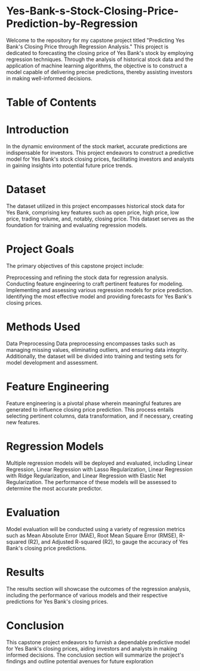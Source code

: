 # Yes-Bank-s-Stock-Closing-Price-Prediction-by-Regression

Welcome to the repository for my capstone project titled "Predicting Yes Bank's Closing Price through Regression Analysis." This project is dedicated to forecasting the closing price of Yes Bank's stock by employing regression techniques. Through the analysis of historical stock data and the application of machine learning algorithms, the objective is to construct a model capable of delivering precise predictions, thereby assisting investors in making well-informed decisions.

# Table of Contents

# Introduction
In the dynamic environment of the stock market, accurate predictions are indispensable for investors. This project endeavors to construct a predictive model for Yes Bank's stock closing prices, facilitating investors and analysts in gaining insights into potential future price trends.

# Dataset
The dataset utilized in this project encompasses historical stock data for Yes Bank, comprising key features such as open price, high price, low price, trading volume, and, notably, closing price. This dataset serves as the foundation for training and evaluating regression models.

# Project Goals
The primary objectives of this capstone project include:

Preprocessing and refining the stock data for regression analysis.
Conducting feature engineering to craft pertinent features for modeling.
Implementing and assessing various regression models for price prediction.
Identifying the most effective model and providing forecasts for Yes Bank's closing prices.

# Methods Used

Data Preprocessing
Data preprocessing encompasses tasks such as managing missing values, eliminating outliers, and ensuring data integrity. Additionally, the dataset will be divided into training and testing sets for model development and assessment.

# Feature Engineering
Feature engineering is a pivotal phase wherein meaningful features are generated to influence closing price prediction. This process entails selecting pertinent columns, data transformation, and if necessary, creating new features.

# Regression Models
Multiple regression models will be deployed and evaluated, including Linear Regression, Linear Regression with Lasso Regularization, Linear Regression with Ridge Regularization, and Linear Regression with Elastic Net Regularization. The performance of these models will be assessed to determine the most accurate predictor.

# Evaluation
Model evaluation will be conducted using a variety of regression metrics such as Mean Absolute Error (MAE), Root Mean Square Error (RMSE), R-squared (R2), and Adjusted R-squared (R2), to gauge the accuracy of Yes Bank's closing price predictions.

# Results
The results section will showcase the outcomes of the regression analysis, including the performance of various models and their respective predictions for Yes Bank's closing prices.

# Conclusion
This capstone project endeavors to furnish a dependable predictive model for Yes Bank's closing prices, aiding investors and analysts in making informed decisions. The conclusion section will summarize the project's findings and outline potential avenues for future exploration

